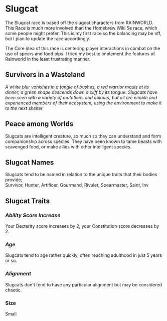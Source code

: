 # Slugcat
The Slugcat race is based off the slugcat characters from RAINWORLD. This Race is much more involved than the Homebrew Wiki 5e race, which some people might prefer. This is my first race so the balancing may be off, but I plan to update the race accordingly.

The Core idea of this race is centering player interactions in combat on the use of spears and food pips. I tried my best to implement the features of Rainworld in the least frustrating manner.


## Survivors in a Wasteland

*A white blur vanishes in a tangle of bushes, a red warrior mauls at its dinner, a green shape descends down a cliff by its tongue. Slugcats have been seen with a variety of mutations and colours, but all are nimble and experienced members of their ecosystem, using the environment to make it to the next shelter*

## Peace among Worlds

Slugcats are intelligent creature, so much so they can understand and form companionship across species. They have been known to tame beasts with scavenged food, or make allies with other intelligent species. 

## Slugcat Names

Slugcats tend to be named in relation to the unique traits that their bodies provide;<br>
    Survivor, Hunter, Artificer, Gourmand, Rivulet, Spearmaster, Saint, Inv

## Slugcat Traits

### *Ability Score Increase*
  Your Dexterity score increases by 2, your Constitution score decreases by 2.
### *Age*
  Slugcats tend to age rather quickly, often reaching adulthood in just 5 years or so.
### *Alignment*
  Slugcats don't tend to have any particular alignment but may be considered chaotic.
### Size
Small

